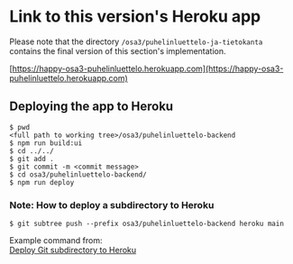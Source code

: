 # Link to this version's Heroku app

Please note that the directory ```/osa3/puhelinluettelo-ja-tietokanta``` contains the final version of this section's
implementation.

[https://happy-osa3-puhelinluettelo.herokuapp.com](https://happy-osa3-puhelinluettelo.herokuapp.com)

## Deploying the app to Heroku

```
$ pwd
<full path to working tree>/osa3/puhelinluettelo-backend
$ npm run build:ui
$ cd ../../
$ git add . 
$ git commit -m <commit message>
$ cd osa3/puhelinluettelo-backend/
$ npm run deploy
```

### Note: How to deploy a subdirectory to Heroku

```
$ git subtree push --prefix osa3/puhelinluettelo-backend heroku main
```

Example command from:   
[Deploy Git subdirectory to Heroku](https://medium.com/@shalandy/deploy-git-subdirectory-to-heroku-ea05e95fce1f)

